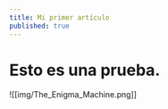 ```yaml
---
title: Mi primer artículo
published: true
---
```

# Esto es una prueba.

![[img/The_Enigma_Machine.png]]
